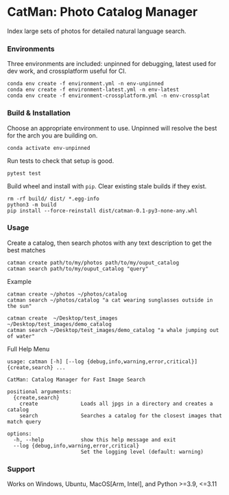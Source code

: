 # CatMan: Photo Catalog Manager

Index large sets of photos for detailed natural language search.


### Environments
Three environments are included: unpinned for debugging, latest used for dev work, and crossplatform useful for CI.
```
conda env create -f environment.yml -n env-unpinned
conda env create -f environment-latest.yml -n env-latest
conda env create -f environment-crossplatform.yml -n env-crossplat
```

### Build & Installation
Choose an appropriate environment to use. Unpinned will resolve the best for the arch you are building on.
```
conda activate env-unpinned
```
Run tests to check that setup is good.
```
pytest test
```
Build wheel and install with `pip`. Clear existing stale builds if they exist.
```
rm -rf build/ dist/ *.egg-info
python3 -m build
pip install --force-reinstall dist/catman-0.1-py3-none-any.whl
```

### Usage
Create a catalog, then search photos with any text description to get the best matches
```
catman create path/to/my/photos path/to/my/ouput_catalog
catman search path/to/my/ouput_catalog "query"
```

Example
```
catman create ~/photos ~/photos/catalog
catman search ~/photos/catalog "a cat wearing sunglasses outside in the sun"
```

```
catman create  ~/Desktop/test_images ~/Desktop/test_images/demo_catalog 
catman search ~/Desktop/test_images/demo_catalog "a whale jumping out of water"
```

Full Help Menu
```
usage: catman [-h] [--log {debug,info,warning,error,critical}] {create,search} ...

CatMan: Catalog Manager for Fast Image Search

positional arguments:
  {create,search}
    create              Loads all jpgs in a directory and creates a catalog
    search              Searches a catalog for the closest images that match query

options:
  -h, --help            show this help message and exit
  --log {debug,info,warning,error,critical}
                        Set the logging level (default: warning)
```

### Support
Works on Windows, Ubuntu, MacOS[Arm, Intel], and Python >=3.9, <=3.11